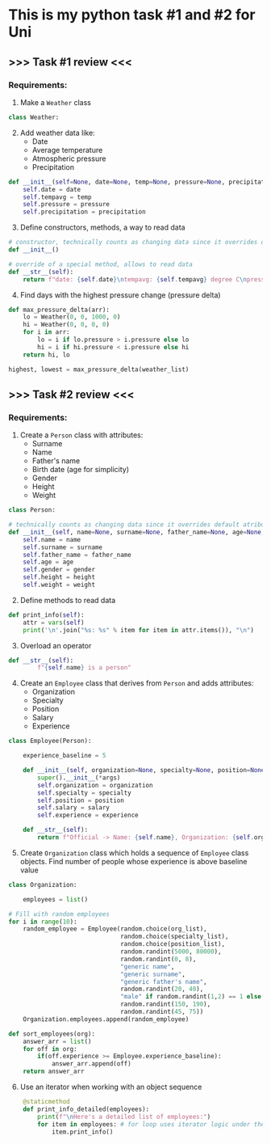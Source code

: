 # This is my python task #1 and #2 for Uni

## >>> Task #1 review <<<

### Requirements:
1. Make a `Weather` class

```python
class Weather:
```

2. Add weather data like:
    * Date
    * Average temperature
    * Atmospheric pressure
    * Precipitation

```python
def __init__(self=None, date=None, temp=None, pressure=None, precipitation=None):
    self.date = date
    self.tempavg = temp
    self.pressure = pressure
    self.precipitation = precipitation
```
    
3. Define constructors, methods, a way to read data

```python
# constructor, technically counts as changing data since it overrides default atributes
def __init__() 

# override of a special method, allows to read data
def __str__(self):
    return f"date: {self.date}\ntempavg: {self.tempavg} degree C\npressure: {self.pressure} mmHg\nprecipitation: {self.precipitation}" 
```

4. Find days with the highest pressure change (pressure delta)

```python
def max_pressure_delta(arr):
    lo = Weather(0, 0, 1000, 0)
    hi = Weather(0, 0, 0, 0)
    for i in arr:
        lo = i if lo.pressure > i.pressure else lo
        hi = i if hi.pressure < i.pressure else hi
    return hi, lo

highest, lowest = max_pressure_delta(weather_list)
```

## >>> Task #2 review <<<

### Requirements:

1. Create a `Person` class with attributes:
    * Surname
    * Name
    * Father's name
    * Birth date (age for simplicity)
    * Gender
    * Height
    * Weight

```python
class Person:

# technically counts as changing data since it overrides default atributes
def __init__(self, name=None, surname=None, father_name=None, age=None, gender=None, height=None, weight=None):
    self.name = name
    self.surname = surname
    self.father_name = father_name
    self.age = age
    self.gender = gender
    self.height = height
    self.weight = weight
```

2. Define methods to read data

```python
def print_info(self):
    attr = vars(self)
    print('\n'.join("%s: %s" % item for item in attr.items()), "\n")
```

3. Overload an operator

```python
def __str__(self):
        f"{self.name} is a person"
```

4. Create an `Employee` class that derives from `Person` and adds attributes:
    * Organization
    * Specialty
    * Position
    * Salary
    * Experience

```python
class Employee(Person):

    experience_baseline = 5

    def __init__(self, organization=None, specialty=None, position=None, salary=None, experience=experience_baseline, *args):
        super().__init__(*args)
        self.organization = organization
        self.specialty = specialty
        self.position = position
        self.salary = salary
        self.experience = experience

    def __str__(self):
        return f"Official -> Name: {self.name}, Organization: {self.organization}"
```

5.  Create `Organization` class which holds a sequence of `Employee` class objects. Find number of people whose experience is above baseline value

```python
class Organization:

    employees = list()
``` 

```python
# Fill with random employees
for i in range(10):
    random_employee = Employee(random.choice(org_list), 
                               random.choice(specialty_list), 
                               random.choice(position_list), 
                               random.randint(5000, 80000),
                               random.randint(0, 8), 
                               "generic name", 
                               "generic surname", 
                               "generic father's name", 
                               random.randint(20, 40), 
                               "male" if random.randint(1,2) == 1 else "female", 
                               random.randint(150, 190), 
                               random.randint(45, 75))
    Organization.employees.append(random_employee)
```

```python
def sort_employees(org):
    answer_arr = list()
    for off in org:
        if(off.experience >= Employee.experience_baseline):
            answer_arr.append(off)
    return answer_arr 
```

6. Use an iterator when working with an object sequence

```python
    @staticmethod
    def print_info_detailed(employees):
        print(f"\nHere's a detailed list of employees:")
        for item in employees: # for loop uses iterator logic under the hood
            item.print_info()
```
